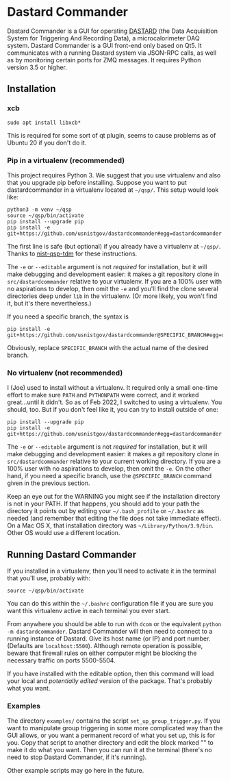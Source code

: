 # Dastard Commander
Dastard Commander is a GUI for operating [DASTARD](https://github.com/usnistgov/dastard) (the Data Acquisition System for Triggering And Recording Data), a microcalorimeter DAQ system. Dastard Commander is a GUI front-end only based on Qt5. It communicates with a running Dastard system via JSON-RPC calls, as well as by monitoring certain ports for ZMQ messages. It requires Python version 3.5 or higher.

## Installation

### xcb
```
sudo apt install libxcb*
```
This is required for some sort of qt plugin, seems to cause problems as of Ubuntu 20 if you don't do it.

### Pip in a virtualenv (recommended)
This project requires Python 3. We suggest that you use virtualenv and also that you upgrade pip before installing. Suppose you want to put dastardcommander in a virtualenv located at `~/qsp/`. This setup would look like:
```
python3 -m venv ~/qsp
source ~/qsp/bin/activate
pip install --upgrade pip
pip install -e git+https://github.com/usnistgov/dastardcommander#egg=dastardcommander
```

The first line is safe (but optional) if you already have a virtualenv at `~/qsp/`. Thanks to [nist-qsp-tdm](https://bitbucket.org/nist_microcal/nist-qsp-tdm/src/master/) for these instructions.

The `-e` or `--editable` argument is not _required_ for installation, but it will make debugging and development easier: it makes a git repository clone in `src/dastardcommander` relative to your virtualenv. If you are a 100% user with no aspirations to develop, then omit the `-e` and you'll find the clone several directories deep under `lib` in the virtualenv. (Or more likely, you won't find it, but it's there nevertheless.)

If you need a specific branch, the syntax is
```
pip install -e git+https://github.com/usnistgov/dastardcommander@SPECIFIC_BRANCH#egg=dastardcommander
```
Obviously, replace `SPECIFIC_BRANCH` with the actual name of the desired branch.

### No virtualenv (not recommended)
I (Joe) used to install without a virtualenv. It required only a small one-time effort to make sure `PATH` and `PYTHONPATH` were correct, and it worked great...until it didn't. So as of Feb 2022, I switched to using a virtualenv. You should, too. But if you don't feel like it, you can try to install outside of one:

```
pip install --upgrade pip
pip install -e git+https://github.com/usnistgov/dastardcommander#egg=dastardcommander
```

The `-e` or `--editable` argument is not _required_ for installation, but it will make debugging and development easier: it makes a git repository clone in `src/dastardcommander` relative to your current working directory. If you are a 100% user with no aspirations to develop, then omit the `-e`. On the other hand, if you need a specific branch, use the `@SPECIFIC_BRANCH` command given in the previous section.

Keep an eye out for the WARNING you might see if the installation directory is not in your PATH. If that happens, you should add to your path the directory it points out by editing your `~/.bash_profile` or `~/.bashrc` as needed (and remember that editing the file does not take immediate effect). On a Mac OS X, that installation directory was `~/Library/Python/3.9/bin`. Other OS would use a different location.

## Running Dastard Commander
If you installed in a virtualenv, then you'll need to activate it in the terminal that you'll use, probably with:
```
source ~/qsp/bin/activate
```
You can do this within the `~/.bashrc` configuration file if you are sure you want this virtualenv active in each terminal you ever start.

From anywhere you should be able to run with `dcom` or the equivalent `python -m dastardcommander`. Dastard Commander will then need to connect to a running instance of Dastard. Give its host name (or IP) and port number. (Defaults are `localhost:5500`). Although remote operation is possible, beware that firewall rules on either computer might be blocking the necessary traffic on ports 5500-5504.

If you have installed with the editable option, then this command will load your local and _potentially edited_ version of the package. That's probably what you want.

### Examples

The directory `examples/` contains the script `set_up_group_trigger.py`. If you want to manipulate group triggering in some more complicated way than the GUI allows, or you want a permanent record of what you set up, this is for you. Copy that script to another directory and edit the block marked "<configuration>" to make it do what you want. Then you can run it at the terminal (there's no need to stop Dastard Commander, if it's running).

Other example scripts may go here in the future.
